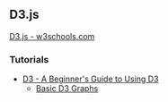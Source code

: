 ## D3.js
[D3.js - w3schools.com](https://www.w3schools.com/ai/ai_d3js.asp)

### Tutorials
* [D3 - A Beginner's Guide to Using D3](https://website.education.wisc.edu/~swu28/d3t/index.html)
  * [Basic D3 Graphs](https://website.education.wisc.edu/~swu28/d3t/visualization.html)